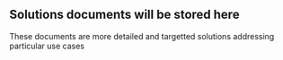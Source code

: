 ## Solutions documents will be stored here
These documents are more detailed and targetted solutions addressing particular use cases
